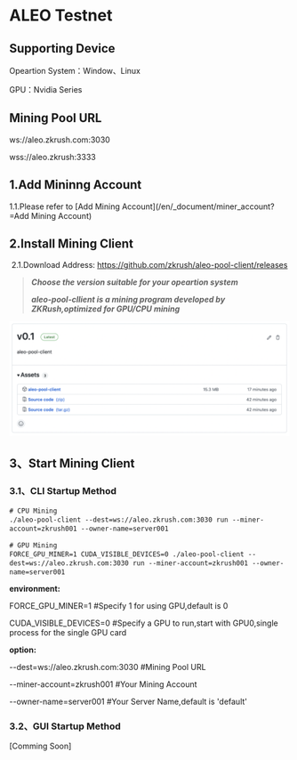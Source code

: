 # ALEO Testnet

## Supporting Device

Opeartion System：Window、Linux

GPU：Nvidia Series



## Mining Pool URL

ws://aleo.zkrush.com:3030

wss://aleo.zkrush:3333



## 1.Add Mininng Account

1.1.Please refer to  [Add Mining Account](/en/_document/miner_account?=Add Mining Account)



## 2.Install Mining Client

 2.1.Download Address: https://github.com/zkrush/aleo-pool-client/releases

> ***Choose the version suitable for your opeartion system***
>
> ***aleo-pool-cllient is a mining program developed by ZKRush,optimized for GPU/CPU mining***

![alt github_release](../_media/github_release.png ':size=50%')



## 3、Start Mining Client

### 3.1、CLI Startup Method

```shell
# CPU Mining
./aleo-pool-client --dest=ws://aleo.zkrush.com:3030 run --miner-account=zkrush001 --owner-name=server001
```

```shell
# GPU Mining
FORCE_GPU_MINER=1 CUDA_VISIBLE_DEVICES=0 ./aleo-pool-client --dest=ws://aleo.zkrush.com:3030 run --miner-account=zkrush001 --owner-name=server001
```

**environment:**

FORCE_GPU_MINER=1 #Specify 1 for using GPU,default is 0

CUDA_VISIBLE_DEVICES=0 #Specify a GPU to run,start with GPU0,single process for the single GPU card

**option:**

--dest=ws://aleo.zkrush.com:3030 #Mining Pool URL

--miner-account=zkrush001 #Your Mining Account

--owner-name=server001 #Your Server Name,default is 'default'



### 3.2、GUI Startup Method

[Comming Soon]



